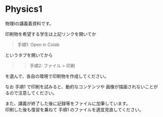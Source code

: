 # Physics1

物理Iの講義着資料です。

印刷物を希望する学生は上記リンクを開いてか

> 手順1: Open in Colab

というタブを開いてから
>> 手順2: ファイル > 印刷

を選んで、各自の環境で印刷物を作成してください。

なお 手順1 で印刷を試みると、動的なコンテンツや
画像が描画されないことがるので注意してください。


また、講義が終了した後に記録等をファイルに加筆しています。  
印刷した後も復習を兼ねて 手順1 のファイルを適宜見直してください。
